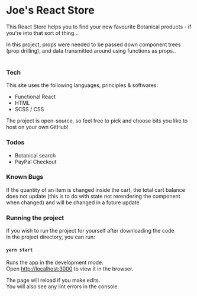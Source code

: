 # Joe's React Store

This React Store helps you to find your new favourite Botanical products - if you're into that sort of thing...<br />

In this project, props were needed to be passed down component trees (prop drilling), and data transmitted around using functions as props.. <br /> <br />

### Tech

This site uses the following languages, principles & softwares:

  - Functional React
  - HTML
  - SCSS / CSS
  
The project is open-source, so feel free to pick and choose bits you like to host on your own GitHub!

### Todos

 - Botanical search
 - PayPal Checkout
 
### Known Bugs

If the quantity of an item is changed inside the cart, the total cart balance does not update (this is to do with state not rerendering the component when changed) and will be changed in a future update

### Running the project

If you wish to run the project for yourself after downloading the code <br />
In the project directory, you can run:

#### `yarn start`

Runs the app in the development mode.<br />
Open [http://localhost:3000](http://localhost:3000) to view it in the browser.

The page will reload if you make edits.<br />
You will also see any lint errors in the console.
